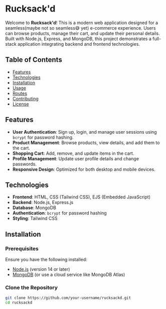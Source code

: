 # Rucksack'd

Welcome to **Rucksack'd**! This is a modern web application designed for a seamless(maybe not so seamless😅 yet) e-commerce experience. Users can browse products, manage their cart, and update their personal details. Built with Node.js, Express, and MongoDB, this project demonstrates a full-stack application integrating backend and frontend technologies.

## Table of Contents

- [Features](#features)
- [Technologies](#technologies)
- [Installation](#installation)
- [Usage](#usage)
- [Routes](#routes)
- [Contributing](#contributing)
- [License](#license)

## Features

- **User Authentication**: Sign up, login, and manage user sessions using `bcrypt` for password hashing.
- **Product Management**: Browse products, view details, and add them to the cart.
- **Shopping Cart**: Add, remove, and update items in the cart.
- **Profile Management**: Update user profile details and change passwords.
- **Responsive Design**: Optimized for both desktop and mobile devices.

## Technologies

- **Frontend**: HTML, CSS (Tailwind CSS), EJS (Embedded JavaScript)
- **Backend**: Node.js, Express.js
- **Database**: MongoDB
- **Authentication**: `bcrypt` for password hashing
- **Styling**: Tailwind CSS

## Installation

### Prerequisites

Ensure you have the following installed:
- [Node.js](https://nodejs.org/) (version 14 or later)
- [MongoDB](https://www.mongodb.com/) (or use a cloud service like MongoDB Atlas)

### Clone the Repository

```bash
git clone https://github.com/your-username/rucksackd.git
cd rucksackd
